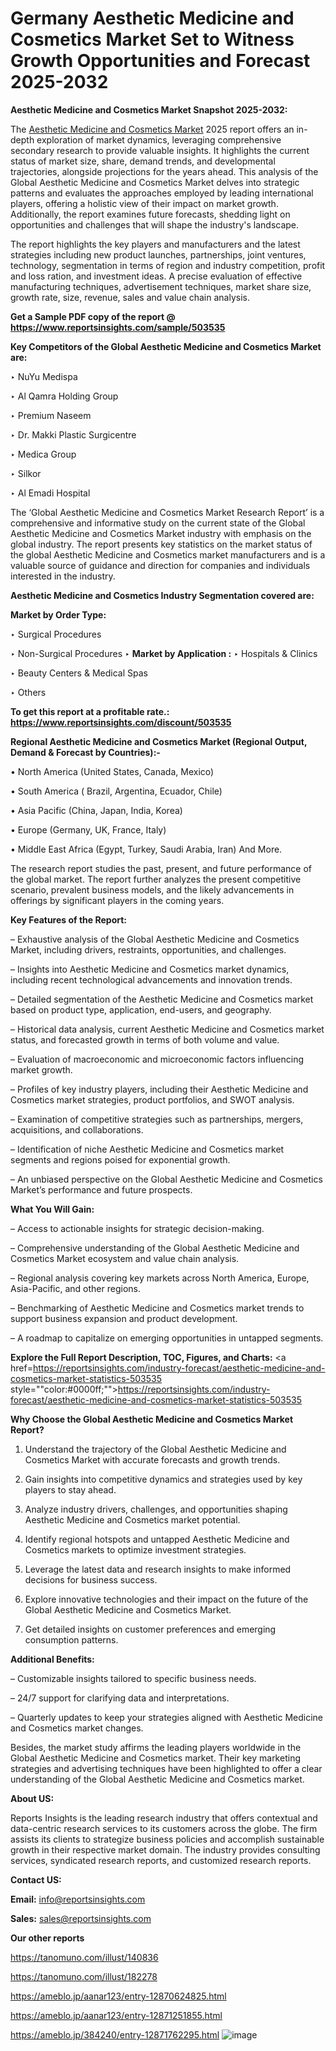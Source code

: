 # Germany Aesthetic Medicine and Cosmetics Market Set to Witness Growth Opportunities and Forecast 2025-2032

<strong>Aesthetic Medicine and Cosmetics Market Snapshot 2025-2032:</strong>

The <a href=https://www.reportsinsights.com/sample/503535>Aesthetic Medicine and Cosmetics Market</a> 2025 report offers an in-depth exploration of market dynamics, leveraging comprehensive secondary research to provide valuable insights. It highlights the current status of market size, share, demand trends, and developmental trajectories, alongside projections for the years ahead. This analysis of the Global Aesthetic Medicine and Cosmetics Market delves into strategic patterns and evaluates the approaches employed by leading international players, offering a holistic view of their impact on market growth. Additionally, the report examines future forecasts, shedding light on opportunities and challenges that will shape the industry's landscape.

The report highlights the key players and manufacturers and the latest strategies including new product launches, partnerships, joint ventures, technology, segmentation in terms of region and industry competition, profit and loss ration, and investment ideas. A precise evaluation of effective manufacturing techniques, advertisement techniques, market share size, growth rate, size, revenue, sales and value chain analysis.

<strong>Get a Sample PDF copy of the report @ <a href=https://www.reportsinsights.com/sample/503535 style=color:#0000ff;>https://www.reportsinsights.com/sample/503535</a></strong>

<strong>Key Competitors of the Global Aesthetic Medicine and Cosmetics Market are:</strong>

‣ NuYu Medispa

‣ Al Qamra Holding Group

‣ Premium Naseem

‣ Dr. Makki Plastic Surgicentre

‣ Medica Group

‣ Silkor

‣ Al Emadi Hospital

The ‘Global Aesthetic Medicine and Cosmetics Market Research Report’ is a comprehensive and informative study on the current state of the Global Aesthetic Medicine and Cosmetics Market industry with emphasis on the global industry. The report presents key statistics on the market status of the global Aesthetic Medicine and Cosmetics market manufacturers and is a valuable source of guidance and direction for companies and individuals interested in the industry.

<strong>Aesthetic Medicine and Cosmetics Industry Segmentation covered are:</strong>

<strong>Market by Order Type: </strong>

‣ Surgical Procedures

‣ Non-Surgical Procedures
‣ 
<strong>Market by Application :</strong>
‣ Hospitals & Clinics

‣ Beauty Centers & Medical Spas

‣ Others

<strong>To get this report at a profitable rate.: <a href=https://www.reportsinsights.com/discount/503535 style=color:#0000ff;>https://www.reportsinsights.com/discount/503535</a></strong>

<strong>Regional Aesthetic Medicine and Cosmetics Market (Regional Output, Demand &amp; Forecast by Countries):-</strong>

• North America (United States, Canada, Mexico)

• South America ( Brazil, Argentina, Ecuador, Chile)

• Asia Pacific (China, Japan, India, Korea)

• Europe (Germany, UK, France, Italy)

• Middle East Africa (Egypt, Turkey, Saudi Arabia, Iran) And More.

The research report studies the past, present, and future performance of the global market. The report further analyzes the present competitive scenario, prevalent business models, and the likely advancements in offerings by significant players in the coming years.

<strong>Key Features of the Report:</strong>

– Exhaustive analysis of the Global Aesthetic Medicine and Cosmetics Market, including drivers, restraints, opportunities, and challenges.

– Insights into Aesthetic Medicine and Cosmetics market dynamics, including recent technological advancements and innovation trends.

– Detailed segmentation of the Aesthetic Medicine and Cosmetics market based on product type, application, end-users, and geography.

– Historical data analysis, current Aesthetic Medicine and Cosmetics market status, and forecasted growth in terms of both volume and value.

– Evaluation of macroeconomic and microeconomic factors influencing market growth.

– Profiles of key industry players, including their Aesthetic Medicine and Cosmetics market strategies, product portfolios, and SWOT analysis.

– Examination of competitive strategies such as partnerships, mergers, acquisitions, and collaborations.

– Identification of niche Aesthetic Medicine and Cosmetics market segments and regions poised for exponential growth.

– An unbiased perspective on the Global Aesthetic Medicine and Cosmetics Market’s performance and future prospects.

<strong>What You Will Gain:</strong>

– Access to actionable insights for strategic decision-making.

– Comprehensive understanding of the Global Aesthetic Medicine and Cosmetics Market ecosystem and value chain analysis.

– Regional analysis covering key markets across North America, Europe, Asia-Pacific, and other regions.

– Benchmarking of Aesthetic Medicine and Cosmetics market trends to support business expansion and product development.

– A roadmap to capitalize on emerging opportunities in untapped segments.

<strong>Explore the Full Report Description, TOC, Figures, and Charts:</strong>
<a href=https://reportsinsights.com/industry-forecast/aesthetic-medicine-and-cosmetics-market-statistics-503535 style=""color:#0000ff;"">https://reportsinsights.com/industry-forecast/aesthetic-medicine-and-cosmetics-market-statistics-503535</a>

<strong>Why Choose the Global Aesthetic Medicine and Cosmetics Market Report?</strong>

1. Understand the trajectory of the Global Aesthetic Medicine and Cosmetics Market with accurate forecasts and growth trends.

2. Gain insights into competitive dynamics and strategies used by key players to stay ahead.

3. Analyze industry drivers, challenges, and opportunities shaping Aesthetic Medicine and Cosmetics market potential.

4. Identify regional hotspots and untapped Aesthetic Medicine and Cosmetics markets to optimize investment strategies.

5. Leverage the latest data and research insights to make informed decisions for business success.

6. Explore innovative technologies and their impact on the future of the Global Aesthetic Medicine and Cosmetics Market.

7. Get detailed insights on customer preferences and emerging consumption patterns.

<strong>Additional Benefits:</strong>

– Customizable insights tailored to specific business needs.

– 24/7 support for clarifying data and interpretations.

– Quarterly updates to keep your strategies aligned with Aesthetic Medicine and Cosmetics market changes.

Besides, the market study affirms the leading players worldwide in the Global Aesthetic Medicine and Cosmetics market. Their key marketing strategies and advertising techniques have been highlighted to offer a clear understanding of the Global Aesthetic Medicine and Cosmetics market.

<strong><strong>About US</strong>:</strong>

Reports Insights is the leading research industry that offers contextual and data-centric research services to its customers across the globe. The firm assists its clients to strategize business policies and accomplish sustainable growth in their respective market domain. The industry provides consulting services, syndicated research reports, and customized research reports.

<strong>Contact US:</strong>

<p class=><b>Email:</b> <a href=mailto:info@reportsinsights.com>info@reportsinsights.com</a></p>
<p class=><b>Sales:</b> <a href=mailto:sales@reportsinsights.com>sales@reportsinsights.com</a></p>

<strong>Our other reports</strong>

<a href=https://tanomuno.com/illust/140836>https://tanomuno.com/illust/140836</a>

<a href=https://tanomuno.com/illust/182278>https://tanomuno.com/illust/182278</a>

<a href=https://ameblo.jp/aanar123/entry-12870624825.html>https://ameblo.jp/aanar123/entry-12870624825.html</a>

<a href=https://ameblo.jp/aanar123/entry-12871251855.html>https://ameblo.jp/aanar123/entry-12871251855.html</a>

<a href=https://ameblo.jp/384240/entry-12871762295.html>https://ameblo.jp/384240/entry-12871762295.html</a>
![image](https://github.com/user-attachments/assets/de7627a6-6150-4e88-9219-882c30bdedca)
